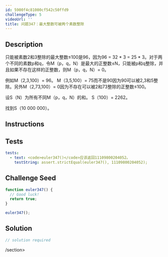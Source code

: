 ```yaml
---
id: 5900f4c81000cf542c50ffd9
challengeType: 5
videoUrl: ''
title: 问题347：最大整数可被两个素数整除
---
```


## Description
<section id="description">只能被素数2和3整除的最大整数≤100是96，因为96 = 32 * 3 = 25 * 3。对于两个不同的素数p和q，令M（p，q，N）是最大的正整数≤N，只能被p和q整除，并且如果不存在这样的正整数，则M（p，q，N）= 0。 <p>例如M（2,3,100）= 96。 M（3,5,100）= 75而不是90因为90可以被2,3和5整除。另外M（2,73,100）= 0因为不存在可以被2和73整除的正整数≤100。 </p><p>设S（N）为所有不同M（p，q，N）的和。 S（100）= 2262。 </p><p>找到S（10 000 000）。 </p></section>

## Instructions
<section id="instructions">
</section>

## Tests
<section id='tests'>

```yml
tests:
  - text: <code>euler347()</code>应该返回11109800204052。
    testString: assert.strictEqual(euler347(), 11109800204052);

```

</section>

## Challenge Seed
<section id='challengeSeed'>

<div id='js-seed'>

```js
function euler347() {
  // Good luck!
  return true;
}

euler347();

```

</div>



</section>

## Solution
<section id='solution'>

```js
// solution required
```

/section>
